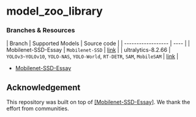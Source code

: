 # model_zoo_library

### Branches & Resources
|  Branch   | Supported Models  | Source code |
|  ------------------  | ----  |
| Mobilenet-SSD-Essay  | `Mobilenet-SSD` | [link](https://github.com/bubbliiiing/Mobilenet-SSD-Essay) |
| ultralytics-8.2.66  | `YOLOv3~YOLOv10`, `YOLO-NAS`, `YOLO-World`, `RT-DETR`, `SAM`, `MobileSAM` | [link](https://github.com/ultralytics/ultralytics) |

* [Mobilenet-SSD-Essay]()


## Acknowledgement
    
This repository was built on top of [[Mobilenet-SSD-Essay]](https://github.com/bubbliiiing/Mobilenet-SSD-Essay). We thank the effort from communities.
